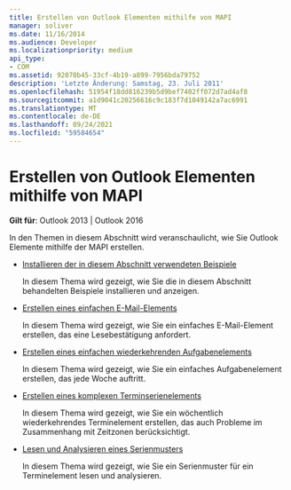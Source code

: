 ```yaml
---
title: Erstellen von Outlook Elementen mithilfe von MAPI
manager: soliver
ms.date: 11/16/2014
ms.audience: Developer
ms.localizationpriority: medium
api_type:
- COM
ms.assetid: 92070b45-33cf-4b19-a899-7956bda79752
description: 'Letzte Änderung: Samstag, 23. Juli 2011'
ms.openlocfilehash: 51954f18dd816239b5d9bef7402ff072d7ad4af8
ms.sourcegitcommit: a1d9041c20256616c9c183f7d1049142a7ac6991
ms.translationtype: MT
ms.contentlocale: de-DE
ms.lasthandoff: 09/24/2021
ms.locfileid: "59584654"
---
```

# <a name="creating-outlook-items-by-using-mapi"></a>Erstellen von Outlook Elementen mithilfe von MAPI

  
  
**Gilt für**: Outlook 2013 | Outlook 2016 
  
In den Themen in diesem Abschnitt wird veranschaulicht, wie Sie Outlook Elemente mithilfe der MAPI erstellen.
  
- [Installieren der in diesem Abschnitt verwendeten Beispiele](how-to-install-the-samples-used-in-this-section.md)
    
    In diesem Thema wird gezeigt, wie Sie die in diesem Abschnitt behandelten Beispiele installieren und anzeigen.
    
- [Erstellen eines einfachen E-Mail-Elements](how-to-create-a-simple-mail-item.md)
    
    In diesem Thema wird gezeigt, wie Sie ein einfaches E-Mail-Element erstellen, das eine Lesebestätigung anfordert.
    
- [Erstellen eines einfachen wiederkehrenden Aufgabenelements](how-to-create-a-simple-recurrent-task-item.md)
    
    In diesem Thema wird gezeigt, wie Sie ein einfaches Aufgabenelement erstellen, das jede Woche auftritt.
    
- [Erstellen eines komplexen Terminserienelements](how-to-create-a-complex-recurrent-appointment-item.md)
    
    In diesem Thema wird gezeigt, wie Sie ein wöchentlich wiederkehrendes Terminelement erstellen, das auch Probleme im Zusammenhang mit Zeitzonen berücksichtigt.
    
- [Lesen und Analysieren eines Serienmusters](how-to-read-and-parse-a-recurrence-pattern.md)
    
    In diesem Thema wird gezeigt, wie Sie ein Serienmuster für ein Terminelement lesen und analysieren.
    

